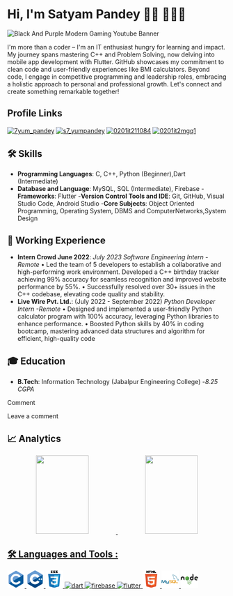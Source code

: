 # **Hi, I'm Satyam Pandey 👋🏾 👩🏾‍💻**

![Black And Purple Modern Gaming Youtube Banner](https://github.com/7yumpandey/7yumpandey/assets/142084955/f26c3f64-e2a8-4d25-8030-58e5a2e4be12)

I'm more than a coder – I'm an IT enthusiast hungry for learning and impact. My journey spans mastering C++ and Problem Solving, now delving into mobile app development with Flutter. GitHub showcases my commitment to clean code and user-friendly experiences like BMI calculators. Beyond code, I engage in competitive programming and leadership roles, embracing a holistic approach to personal and professional growth. Let's connect and create something remarkable together!



## Profile Links
<p align="left">
<a href="https://instagram.com/7yum_pandey" target="blank"><img align="center" src="https://raw.githubusercontent.com/rahuldkjain/github-profile-readme-generator/master/src/images/icons/Social/instagram.svg" alt="7yum_pandey" height="30" width="40" /></a>
<a href="https://www.codechef.com/users/s7_yumpandey" target="blank"><img align="center" src="https://cdn.jsdelivr.net/npm/simple-icons@3.1.0/icons/codechef.svg" alt="s7_yumpandey" height="30" width="40" /></a>
<a href="https://www.leetcode.com/0201it211084" target="blank"><img align="center" src="https://raw.githubusercontent.com/rahuldkjain/github-profile-readme-generator/master/src/images/icons/Social/leet-code.svg" alt="0201it211084" height="30" width="40" /></a>
<a href="https://auth.geeksforgeeks.org/user/0201it2mgq1" target="blank"><img align="center" src="https://raw.githubusercontent.com/rahuldkjain/github-profile-readme-generator/master/src/images/icons/Social/geeks-for-geeks.svg" alt="0201it2mgq1" height="30" width="40" /></a>
</p>

 ## 🛠 Skills
- **Programming Languages**: C, C++, Python (Beginner),Dart (Intermediate)
- **Database and Language**: MySQL, SQL (Intermediate), Firebase
-**Frameworks**: Flutter
-**Version Control Tools and IDE**: Git, GitHub, Visual Studio Code, Android Studio
-**Core Subjects**: Object Oriented Programming, Operating System, DBMS and ComputerNetworks,System Design

## 📄 Working Experience
- **Intern Crowd June 2022**: *July 2023*
_Software Engineering Intern -Remote_
• Led the team of 5 developers to establish a collaborative and high-performing work environment.
Developed a C++ birthday tracker achieving 99% accuracy for seamless recognition and improved website
performance by 55%.
• Successfully resolved over 30+ issues in the C++ codebase, elevating code quality and stability.
- **Live Wire Pvt. Ltd.**:  (July 2022 - September 2022)
 _Python Developer Intern -Remote_
• Designed and implemented a user-friendly Python calculator program with 100% accuracy, leveraging 
Python libraries to enhance performance. • Boosted Python skills by 40% in coding bootcamp, mastering advanced data structures and algorithm for 
efficient, high-quality code
## 🎓 Education
- **B.Tech**: Information Technology (Jabalpur Engineering College)     -*8.25 CGPA*

Comment


 
Leave a comment
 

## 📈 Analytics

<p align="center">
<a href="https://github.com/7yumpandey">
  <img height="180em" width="49%" margin-right="15px" src="https://github-readme-stats-eight-theta.vercel.app/api?username=7yumpandey&theme=radical&show_icons=true&include_all_commits=false&count_private=true"/>
  <img height="180em" width="49%" src="https://streak-stats.demolab.com?user=7yumpandey&theme=transparent&date_format=%5BY%20%5DM%20j&theme=radical"/>
</p>
         
## 🛠️ Languages and Tools :

<p align="left"> <a href="https://www.cprogramming.com/" target="_blank" rel="noreferrer"> <img src="https://raw.githubusercontent.com/devicons/devicon/master/icons/c/c-original.svg" alt="c" width="40" height="40"/> </a> <a href="https://www.w3schools.com/cpp/" target="_blank" rel="noreferrer"> <img src="https://raw.githubusercontent.com/devicons/devicon/master/icons/cplusplus/cplusplus-original.svg" alt="cplusplus" width="40" height="40"/> </a> <a href="https://www.w3schools.com/css/" target="_blank" rel="noreferrer"> <img src="https://raw.githubusercontent.com/devicons/devicon/master/icons/css3/css3-original-wordmark.svg" alt="css3" width="40" height="40"/> </a> <a href="https://dart.dev" target="_blank" rel="noreferrer"> <img src="https://www.vectorlogo.zone/logos/dartlang/dartlang-icon.svg" alt="dart" width="40" height="40"/> </a> <a href="https://firebase.google.com/" target="_blank" rel="noreferrer"> <img src="https://www.vectorlogo.zone/logos/firebase/firebase-icon.svg" alt="firebase" width="40" height="40"/> </a> <a href="https://flutter.dev" target="_blank" rel="noreferrer"> <img src="https://www.vectorlogo.zone/logos/flutterio/flutterio-icon.svg" alt="flutter" width="40" height="40"/> </a> <a href="https://www.w3.org/html/" target="_blank" rel="noreferrer"> <img src="https://raw.githubusercontent.com/devicons/devicon/master/icons/html5/html5-original-wordmark.svg" alt="html5" width="40" height="40"/> </a> <a href="https://www.mysql.com/" target="_blank" rel="noreferrer"> <img src="https://raw.githubusercontent.com/devicons/devicon/master/icons/mysql/mysql-original-wordmark.svg" alt="mysql" width="40" height="40"/> </a> <a href="https://nodejs.org" target="_blank" rel="noreferrer"> <img src="https://raw.githubusercontent.com/devicons/devicon/master/icons/nodejs/nodejs-original-wordmark.svg" alt="nodejs" width="40" height="40"/> </a> </p>

<!-----------------------------------<p><img align="left" src="https://github-readme-stats.vercel.app/api/top-langs?username=namannayak1&show_icons=true&locale=en&layout=compact" alt="namannayak1" /></p>------------------------------------>
